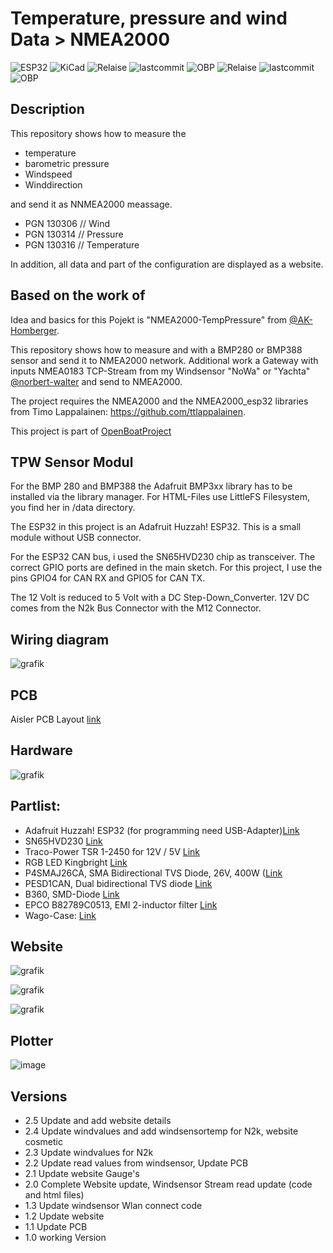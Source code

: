 # Temperature, pressure and wind Data > NMEA2000

![ESP32](https://img.shields.io/badge/ESP32-grey?logo=Espressif)
![KiCad](https://img.shields.io/badge/KiCad-grey?logo=KiCad)
![Relaise](https://img.shields.io/github/release-date/gerryvel/NMEA2000_TPW?)
![lastcommit](https://img.shields.io/github/last-commit/gerryvel/NMEA2000_TPW)
![OBP](https://img.shields.io/badge/Sailing_with-OpenBoatsProjects-blue)
![Relaise](https://img.shields.io/github/release-date/gerryvel/NMEA2000_TPW?)
![lastcommit](https://img.shields.io/github/last-commit/gerryvel/NMEA2000_TPW)
![OBP](https://img.shields.io/badge/Sailing_with-OpenBoatsProjects-blue)

## Description
This repository shows how to measure the 
- temperature
- barometric pressure
- Windspeed
- Winddirection

and send it as NNMEA2000 meassage.
- PGN 130306 // Wind
- PGN 130314 // Pressure
- PGN 130316 // Temperature 

In addition, all data and part of the configuration are displayed as a website.

## Based on the work of

Idea and basics for this Pojekt is "NMEA2000-TempPressure" from [@AK-Homberger](https://github.com/AK-Homberger).

This repository shows how to measure  and  with a BMP280 or BMP388 sensor and send it to NMEA2000 network.
Additional work a Gateway with inputs NMEA0183 TCP-Stream from my Windsensor "NoWa" or "Yachta" [@norbert-walter](https://github.com/norbert-walter) and send to NMEA2000.

The project requires the NMEA2000 and the NMEA2000_esp32 libraries from Timo Lappalainen: https://github.com/ttlappalainen. 

This project is part of [OpenBoatProject](https://open-boat-projects.org/)

## TPW Sensor Modul

For the BMP 280 and BMP388 the Adafruit BMP3xx library has to be installed via the library manager.
For HTML-Files use LittleFS Filesystem, you find her in /data directory.

The ESP32 in this project is an Adafruit Huzzah! ESP32. This is a small module without USB connector.

For the ESP32 CAN bus, i used the SN65HVD230 chip as transceiver. The correct GPIO ports are defined in the main sketch. For this project, I use the pins GPIO4 for CAN RX and GPIO5 for CAN TX.

The 12 Volt is reduced to 5 Volt with a DC Step-Down_Converter. 12V DC comes from the N2k Bus Connector with the M12 Connector.

## Wiring diagram

![grafik](https://github.com/user-attachments/assets/cedf11dc-f76e-48c0-939f-1261e12a5e92)

## PCB

Aisler PCB Layout [link](https://aisler.net/p/NZFHAMAJ)

## Hardware

![grafik](https://github.com/user-attachments/assets/eecf0db0-d7b9-4051-9207-430e125e7a3d)


## Partlist:

- Adafruit Huzzah! ESP32 (for programming need USB-Adapter)[Link](https://www.exp-tech.de/plattformen/internet-of-things-iot/9350/adafruit-huzzah32-esp32-breakout-board)
- SN65HVD230 [Link](https://www.reichelt.de/high-speed-can-transceiver-1-mbit-s-3-3-v-so-8-sn-65hvd230d-p58427.html?&trstct=pos_0&nbc=1)
- Traco-Power TSR 1-2450 for 12V / 5V [Link](https://www.reichelt.de/dc-dc-wandler-tsr-1-1-w-5-v-1000-ma-sil-to-220-tsr-1-2450-p116850.html?search=tsr+1-24)
- RGB LED Kingbright [Link](https://www.reichelt.de/led-5-mm-bedrahtet-4-pin-rot-gruen-blau-700-1300-300-mcd-60-kbt-l-154a4surkq-p231040.html?&trstct=pol_0&nbc=1) 
- P4SMAJ26CA, SMA Bidirectional TVS Diode, 26V, 400W ([Link](https://www.reichelt.de/tvs-diode-bidirektional-26-v-400-w-do-214ac-sma-p4smaj26ca-p272871.html)
- PESD1CAN, Dual bidirectional TVS diode [Link](https://www.reichelt.de/can-bus-esd-schutzdiode-tvs-24-v-sot-23-3-pesd-1can-p219293.html?&trstct=pos_0&nbc=1)
- B360, SMD-Diode [Link](https://www.reichelt.de/schottkydiode-60-v-3-a-do-214ab-smc-b-360-f-p95202.html?&trstct=pos_1&nbc=1)
- EPCO B82789C0513, EMI 2-inductor filter [Link](https://www.reichelt.de/smd-power-induktivitaet-1812-51-h-epco-b82789c0513-p245680.html?&trstct=pos_0&nbc=1)
- Wago-Case: [Link](https://www.wago.com/de/zubehoer/gehaeuse-55-mm/p/789-120)

## Website

![grafik](https://github.com/gerryvel/NMEA2000_TPW/assets/17195231/3d27c48d-9003-4b28-b112-30b1559b3bdd)

![grafik](https://github.com/gerryvel/NMEA2000_TPW/assets/17195231/cf0d31f0-2dc2-4f43-9a57-4670f1886f26)

![grafik](https://github.com/gerryvel/NMEA2000_TPW/assets/17195231/f34b5f2e-7c5c-434d-bbc7-f006c7c9dbe9)

## Plotter

![image](https://github.com/gerryvel/NMEA2000_TPW/blob/89836d41f83f9eaae73e8502d0ef879308bd933f/4DEDE642-D2EE-429E-9A56-A173FFFC7A6C.jpeg)

## Versions

- 2.5 Update and add website details
- 2.4 Update windvalues and add windsensortemp for N2k, website cosmetic
- 2.3 Update windvalues for N2k
- 2.2 Update read values from windsensor, Update PCB
- 2.1 Update website Gauge's
- 2.0 Complete Website update, Windsensor Stream read update (code and html files)
- 1.3 Update windsensor Wlan connect code
- 1.2 Update website
- 1.1 Update PCB
- 1.0 working Version
